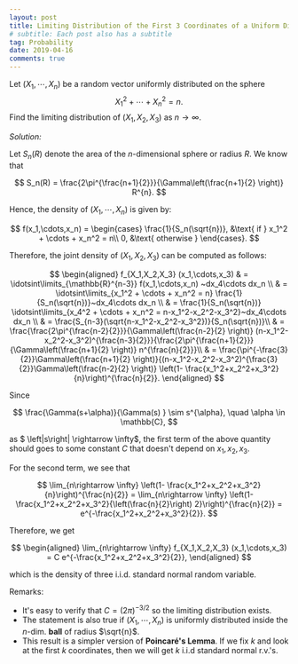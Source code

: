 ```yaml
---
layout: post
title: Limiting Distribution of the First 3 Coordinates of a Uniform Distribution on a Sphere
# subtitle: Each post also has a subtitle
tag: Probability
date: 2019-04-16
comments: true
---
```

Let $(X_1, \cdots, X_n)$ be a random vector uniformly distributed on the sphere
$$
X_1^2 + \cdots + X_n^2 = n.
$$
Find the limiting distribution of $(X_1, X_2, X_3)$ as $n \rightarrow \infty$.

_Solution:_

Let $S_n(R)$ denote the area of the $n$-dimensional sphere or radius $R$. We know that

$$
S_n(R) = \frac{2\pi^{\frac{n+1}{2}}}{\Gamma\left(\frac{n+1}{2} \right)} R^{n}.
$$

Hence, the density of $(X_1, \cdots, X_n)$ is given by:

$$
f(x_1,\cdots,x_n) = \begin{cases}
\frac{1}{S_n(\sqrt{n})}, &\text{ if } x_1^2 + \cdots + x_n^2 = n\\
0, &\text{ otherwise }
\end{cases}.
$$

Therefore, the joint density of $(X_1, X_2, X_3)$ can be computed as follows:

$$
\begin{aligned}
f_{X_1,X_2,X_3} (x_1,\cdots,x_3) & = \idotsint\limits_{\mathbb{R}^{n-3}} f(x_1,\cdots,x_n) ~dx_4\cdots dx_n \\
& = \idotsint\limits_{x_1^2 + \cdots + x_n^2 = n} \frac{1}{S_n(\sqrt{n})}~dx_4\cdots dx_n  \\
& =  \frac{1}{S_n(\sqrt{n})} \idotsint\limits_{x_4^2 + \cdots + x_n^2 = n-x_1^2-x_2^2-x_3^2}~dx_4\cdots dx_n   \\
& = \frac{S_{n-3}(\sqrt{n-x_1^2-x_2^2-x_3^2})}{S_n(\sqrt{n})}\\
& = \frac{\frac{2\pi^{\frac{n-2}{2}}}{\Gamma\left(\frac{n-2}{2} \right)} (n-x_1^2-x_2^2-x_3^2)^{\frac{n-3}{2}}}{\frac{2\pi^{\frac{n+1}{2}}}{\Gamma\left(\frac{n+1}{2} \right)} n^{\frac{n}{2}}}\\
& = \frac{\pi^{-\frac{3}{2}}\Gamma\left(\frac{n+1}{2} \right)}{(n-x_1^2-x_2^2-x_3^2)^{\frac{3}{2}}\Gamma\left(\frac{n-2}{2} \right)} \left(1- \frac{x_1^2+x_2^2+x_3^2}{n}\right)^{\frac{n}{2}}.
\end{aligned}
$$

Since

$$
\frac{\Gamma(s+\alpha)}{\Gamma(s) } \sim s^{\alpha}, \quad \alpha \in \mathbb{C},
$$

as $ \left|s\right| \rightarrow \infty$, the first term of the above quantity should goes to some constant $C$ that doesn't depend on $x_1, x_2, x_3$.

For the second term, we see that

$$
\lim_{n\rightarrow \infty} \left(1- \frac{x_1^2+x_2^2+x_3^2}{n}\right)^{\frac{n}{2}} = \lim_{n\rightarrow \infty} \left(1- \frac{x_1^2+x_2^2+x_3^2}{\left(\frac{n}{2}\right) 2}\right)^{\frac{n}{2}}
 = e^{-\frac{x_1^2+x_2^2+x_3^2}{2}}.
$$

Therefore, we get

$$
\begin{aligned}
\lim_{n\rightarrow \infty}  f_{X_1,X_2,X_3} (x_1,\cdots,x_3) = C e^{-\frac{x_1^2+x_2^2+x_3^2}{2}},
\end{aligned}
$$

which is the density of three i.i.d. standard normal random variable.

Remarks:
- It's easy to verify that $C= (2\pi)^{-3/2}$ so the limiting distribution exists.
- The statement is also true if $(X_1, \cdots, X_n)$ is uniformly distributed inside the $n$-dim. **ball** of radius $\sqrt{n}$.
- This result is a simpler version of **Poincaré's Lemma**. If we fix $k$ and look at the first $k$ coordinates, then we will get $k$ i.i.d standard normal r.v.'s.
